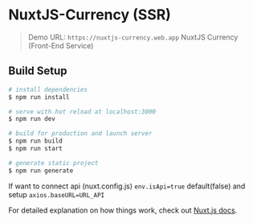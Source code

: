 # NuxtJS-Currency (SSR)
> Demo URL: `https://nuxtjs-currency.web.app`
> NuxtJS Currency (Front-End Service)

## Build Setup

``` bash
# install dependencies
$ npm run install

# serve with hot reload at localhost:3000
$ npm run dev

# build for production and launch server
$ npm run build
$ npm run start

# generate static project
$ npm run generate
```

If want to connect api (nuxt.config.js)
`env.isApi=true` default(false) and setup `axios.baseURL=URL_API`

For detailed explanation on how things work, check out [Nuxt.js docs](https://nuxtjs.org).
